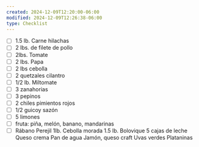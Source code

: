 ```yaml
---
created: 2024-12-09T12:20:00-06:00
modified: 2024-12-09T12:26:38-06:00
type: Checklist
---
```


- [ ] 1.5 lb. Carne hilachas
- [ ] 2 lbs. de filete de pollo 
- [ ] 2lbs. Tomate
- [ ] 2 lbs. Papa
- [ ] 2 lbs cebolla 
- [ ] 2 quetzales cilantro
- [ ]  1/2 lb. Miltomate
- [ ] 3 zanahorias
- [ ] 3 pepinos 
- [ ] 2 chiles pimientos rojos
- [ ] 1/2 guicoy sazón 
- [ ] 5 limones 
- [ ] fruta: piña, melón, banano, mandarinas
- [ ] Rábano
Perejil
1lb. Cebolla morada
1.5 lb. Bolovique
5 cajas de leche
Queso crema 
Pan de agua 
Jamón, queso craft
Uvas verdes 
Plataninas
